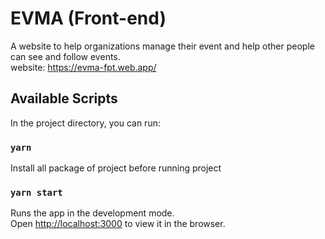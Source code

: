 # EVMA (Front-end)

A website to help organizations manage their event and help other people can see and follow events.\
website: https://evma-fpt.web.app/

## Available Scripts

In the project directory, you can run:

### `yarn`

Install all package of project before running project

### `yarn start`

Runs the app in the development mode.\
Open [http://localhost:3000](http://localhost:3000) to view it in the browser.


